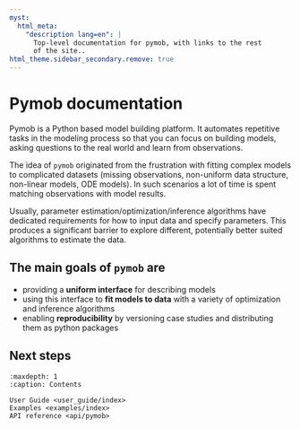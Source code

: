 ```yaml
---
myst:
  html_meta:
    "description lang=en": |
      Top-level documentation for pymob, with links to the rest
      of the site..
html_theme.sidebar_secondary.remove: true
---
```


Pymob documentation
===================


Pymob is a Python based model building platform. 
It automates repetitive tasks in the modeling process so that you can focus on building models, asking questions to the real world and learn from observations.

The idea of `pymob` originated from the frustration with fitting complex models to complicated datasets (missing observations, non-uniform data structure, non-linear models, ODE models). In such scenarios a lot of time is spent matching observations with model results.

Usually, parameter estimation/optimization/inference algorithms have dedicated requirements for how to input data and specify parameters. This produces a significant barrier to explore different, potentially better suited algorithms to estimate the data. 


## The main goals of `pymob` are

+ providing a **uniform interface** for describing models  
+ using this interface to **fit models to data** with a variety of optimization and inference algorithms
+ enabling **reproducibility** by versioning case studies and distributing them as python packages


## Next steps

```{toctree}
:maxdepth: 1
:caption: Contents

User Guide <user_guide/index>
Examples <examples/index>
API reference <api/pymob>
```


